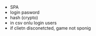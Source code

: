 - SPA
- login pasword
- hash (crypto)
- in csv onlu login users
- if clietn disconetcted, game not sponig
